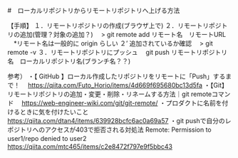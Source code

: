 #　ローカルリポジトリからリモートリポジトリへ上げる方法

【手順】
１．リモートリポジトリの作成(ブラウザ上で)
２．リモートリポジトリの追加(管理？対象の追加？)
　> git remote add リモート名　リモートURL
　*リモート名は一般的に origin らしい 
２’ 追加されているか確認
　> git remote -v
３．リモートリポジトリにプッシュ
　git push リモートリポジトリ名　ローカルリポジトリ名(ブランチ名？？)

参考）
・【 GitHub 】ローカル作成したリポジトリをリモートに「Push」するまで！
　https://qiita.com/Futo_Horio/items/4d669f695680bc13d5fa
・【Git】リモートリポジトリの追加・変更・削除・リネームする方法｜git remoteコマンド
　https://web-engineer-wiki.com/git/git-remote/
・プロダクトに名前を付けるときに気を付けたいこと
　https://qiita.com/dtan4/items/639928bcfc6ac0a69a57
・git pushで自分のレポジトリへのアクセスが403で拒否される対処法 Remote: Permission to user1/repo denied to user2
　https://qiita.com/mtc465/items/c2e8472f797e9f5bbc43